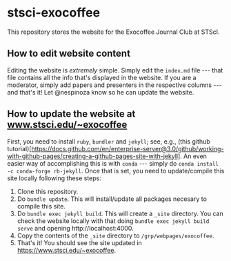 # stsci-exocoffee
This repository stores the website for the Exocoffee Journal Club at STScI.

## How to edit website content

Editing the website is _extremely_ simple. Simply edit the `index.md` file --- that file contains all the info that's displayed in the website. 
If you are a moderator, simply add papers and presenters in the respective columns --- and that's it! Let @nespinoza know so he can update the website.

## How to update the website at www.stsci.edu/~exocoffee

First, you need to install `ruby`, `bundler` and `jekyll`; see, e.g., (this github tutorial)[https://docs.github.com/en/enterprise-server@3.0/github/working-with-github-pages/creating-a-github-pages-site-with-jekyll]. An even easier way of accomplishing this is with `conda` --- simply do `conda install -c conda-forge rb-jekyll`. Once that is set, you need to update/compile this site locally following these steps:

1. Clone this repository.
2. Do `bundle update`. This will install/update all packages necesary to compile this site.
3. Do `bundle exec jekyll build`. This will create a `_site` directory. You can check the website locally with that doing `bundle exec jekyll build serve` and opening http://localhost:4000.
4. Copy the contents of the `_site` directory to `/grp/webpages/exocoffee`. 
5. That's it! You should see the site updated in https://www.stsci.edu/~exocoffee.

